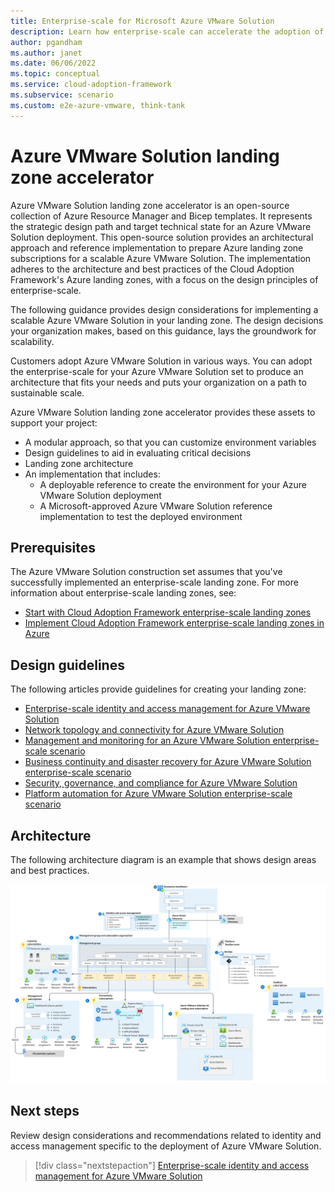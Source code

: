 ```yaml
---
title: Enterprise-scale for Microsoft Azure VMware Solution
description: Learn how enterprise-scale can accelerate the adoption of Microsoft Azure VMware Solution.
author: pgandham
ms.author: janet
ms.date: 06/06/2022
ms.topic: conceptual
ms.service: cloud-adoption-framework
ms.subservice: scenario
ms.custom: e2e-azure-vmware, think-tank
---
```


# Azure VMware Solution landing zone accelerator

Azure VMware Solution landing zone accelerator is an open-source collection of Azure Resource Manager and Bicep templates. It represents the strategic design path and target technical state for an Azure VMware Solution deployment. This open-source solution provides an architectural approach and reference implementation to prepare Azure landing zone subscriptions for a scalable Azure VMware Solution. The implementation adheres to the architecture and best practices of the Cloud Adoption Framework's Azure landing zones, with a focus on the design principles of enterprise-scale.

The following guidance provides design considerations for implementing a scalable Azure VMware Solution in your landing zone. The design decisions your organization makes, based on this guidance, lays the groundwork for scalability.

Customers adopt Azure VMware Solution in various ways. You can adopt the enterprise-scale for your Azure VMware Solution set to produce an architecture that fits your needs and puts your organization on a path to sustainable scale.

Azure VMware Solution landing zone accelerator provides these assets to support your project:

- A modular approach, so that you can customize environment variables
- Design guidelines to aid in evaluating critical decisions
- Landing zone architecture
- An implementation that includes:
  - A deployable reference to create the environment for your Azure VMware Solution deployment
  - A Microsoft-approved Azure VMware Solution reference implementation to test the deployed environment

## Prerequisites

The Azure VMware Solution construction set assumes that you've successfully implemented an enterprise-scale landing zone. For more information about enterprise-scale landing zones, see:

- [Start with Cloud Adoption Framework enterprise-scale landing zones](../../ready/enterprise-scale/index.md)
- [Implement Cloud Adoption Framework enterprise-scale landing zones in Azure](../../ready/enterprise-scale/implementation.md)

## Design guidelines

The following articles provide guidelines for creating your landing zone:

- [Enterprise-scale identity and access management for Azure VMware Solution](./eslz-identity-and-access-management.md)
- [Network topology and connectivity for Azure VMware Solution](./eslz-network-topology-connectivity.md)
- [Management and monitoring for an Azure VMware Solution enterprise-scale scenario](./eslz-management-and-monitoring.md)
- [Business continuity and disaster recovery for Azure VMware Solution enterprise-scale scenario](./eslz-business-continuity-and-disaster-recovery.md)
- [Security, governance, and compliance for Azure VMware Solution](./eslz-security-governance-and-compliance.md)
- [Platform automation for Azure VMware Solution enterprise-scale scenario](./eslz-platform-automation-and-devops.md)

## Architecture

The following architecture diagram is an example that shows design areas and best practices.

[![Azure VMware Solution landing zone accelerator architecture](./media/azure-vmware-eslz-architecture.png)](./media/azure-vmware-eslz-architecture.png#lightbox)

## Next steps

Review design considerations and recommendations related to identity and access management specific to the deployment of Azure VMware Solution.

> [!div class="nextstepaction"]
> [Enterprise-scale identity and access management for Azure VMware Solution](./eslz-identity-and-access-management.md)
